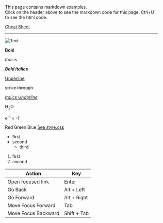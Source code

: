 This page contains markdown examples.  
Click on the header above to see the markdown code for this page.
Ctrl+U to see the html code.

[Cheat Sheet](https://www.markdownguide.org/cheat-sheet/)

---

![Text](/ROOT/favicon.ico)

**Bold**

*Italics*

<i><b>Bold Italics</b></i>

<u>Underline</u>

<s>strike through</s>

<u><i>Italics Underline</i></u>

H<sub>2</sub>O

e<sup>iπ</sup> = -1

<red>Red</red> <green>Green</green> <blue>Blue</blue> [See style.css](/ROOT/style.css)

* first
* second
	* third

1. first
2. second

| Action              | Key         |
|---------------------|-------------|
| Open focused link   | Enter       |
| Go Back             | Alt + Left  |
| Go Forward          | Alt + Right |
| Move Focus Forward  | Tab         |
| Move Focus Backward | Shift + Tab |

